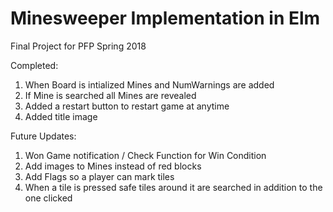 # Minesweeper Implementation in Elm
Final Project for PFP Spring 2018

Completed:
1) When Board is intialized Mines and NumWarnings are added
2) If Mine is searched all Mines are revealed
3) Added a restart button to restart game at anytime 
4) Added title image

Future Updates:
1) Won Game notification / Check Function for Win Condition
2) Add images to Mines instead of red blocks
3) Add Flags so a player can mark tiles
4) When a tile is pressed safe tiles around it are searched in addition to the one clicked


